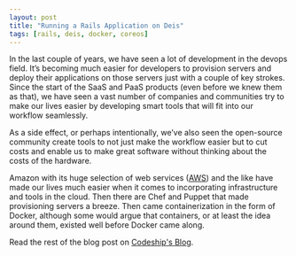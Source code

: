 ```yaml
---
layout: post
title: "Running a Rails Application on Deis"
tags: [rails, deis, docker, coreos]
---
```


In the last couple of years, we have seen a lot of development in the devops
field. It’s becoming much easier for developers to provision servers and deploy
their applications on those servers just with a couple of key strokes. Since the
start of the SaaS and PaaS products (even before we knew them as that), we have
seen a vast number of companies and communities try to make our lives easier by
developing smart tools that will fit into our workflow seamlessly.

As a side effect, or perhaps intentionally, we’ve also seen the open-source
community create tools to not just make the workflow easier but to cut costs and
enable us to make great software without thinking about the costs of the
hardware.

Amazon with its huge selection of web services ([AWS](https://aws.amazon.com/))
and the like have made our lives much easier when it comes to incorporating
infrastructure and tools in the cloud. Then there are Chef and Puppet that made
provisioning servers a breeze. Then came containerization in the form of Docker,
although some would argue that containers, or at least the idea around them,
existed well before Docker came along.

Read the rest of the blog post on
[Codeship's Blog](http://blog.codeship.com/running-a-rails-application-on-deis/).
